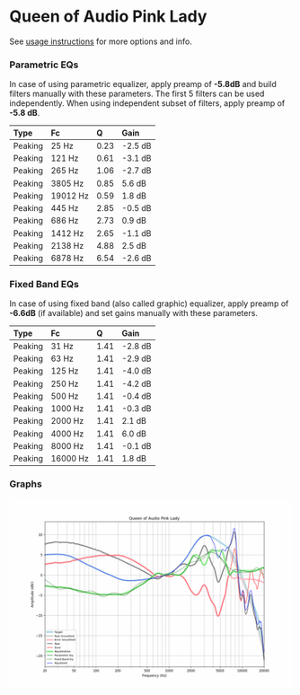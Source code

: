 # Queen of Audio Pink Lady
See [usage instructions](https://github.com/jaakkopasanen/AutoEq#usage) for more options and info.

### Parametric EQs
In case of using parametric equalizer, apply preamp of **-5.8dB** and build filters manually
with these parameters. The first 5 filters can be used independently.
When using independent subset of filters, apply preamp of **-5.8 dB**.

| Type    | Fc       |    Q | Gain    |
|:--------|:---------|:-----|:--------|
| Peaking | 25 Hz    | 0.23 | -2.5 dB |
| Peaking | 121 Hz   | 0.61 | -3.1 dB |
| Peaking | 265 Hz   | 1.06 | -2.7 dB |
| Peaking | 3805 Hz  | 0.85 | 5.6 dB  |
| Peaking | 19012 Hz | 0.59 | 1.8 dB  |
| Peaking | 445 Hz   | 2.85 | -0.5 dB |
| Peaking | 686 Hz   | 2.73 | 0.9 dB  |
| Peaking | 1412 Hz  | 2.65 | -1.1 dB |
| Peaking | 2138 Hz  | 4.88 | 2.5 dB  |
| Peaking | 6878 Hz  | 6.54 | -2.6 dB |

### Fixed Band EQs
In case of using fixed band (also called graphic) equalizer, apply preamp of **-6.6dB**
(if available) and set gains manually with these parameters.

| Type    | Fc       |    Q | Gain    |
|:--------|:---------|:-----|:--------|
| Peaking | 31 Hz    | 1.41 | -2.8 dB |
| Peaking | 63 Hz    | 1.41 | -2.9 dB |
| Peaking | 125 Hz   | 1.41 | -4.0 dB |
| Peaking | 250 Hz   | 1.41 | -4.2 dB |
| Peaking | 500 Hz   | 1.41 | -0.4 dB |
| Peaking | 1000 Hz  | 1.41 | -0.3 dB |
| Peaking | 2000 Hz  | 1.41 | 2.1 dB  |
| Peaking | 4000 Hz  | 1.41 | 6.0 dB  |
| Peaking | 8000 Hz  | 1.41 | -0.1 dB |
| Peaking | 16000 Hz | 1.41 | 1.8 dB  |

### Graphs
![](./Queen%20of%20Audio%20Pink%20Lady.png)